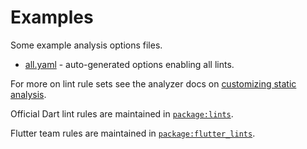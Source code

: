 # Examples

Some example analysis options files.

* [all.yaml](all.yaml) - auto-generated options enabling all lints.

For more on lint rule sets see the analyzer docs on
[customizing static analysis](https://dart.dev/guides/language/analysis-options).

Official Dart lint rules are maintained in
[`package:lints`](https://github.com/dart-lang/lints/).

Flutter team rules are maintained in
[`package:flutter_lints`](https://github.com/flutter/packages/tree/master/packages/flutter_lints).
